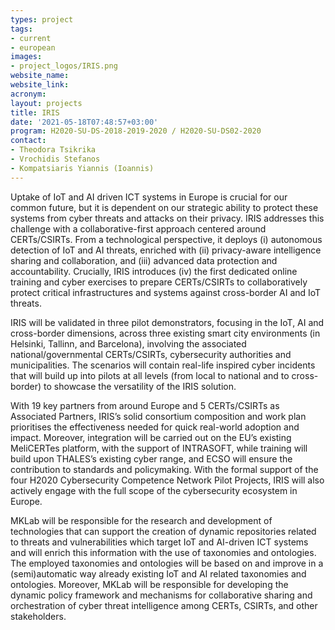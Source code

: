 ```yaml
---
types: project
tags:
- current
- european
images:
- project_logos/IRIS.png
website_name: 
website_link:
acronym: 
layout: projects
title: IRIS
date: '2021-05-18T07:48:57+03:00'
program: H2020-SU-DS-2018-2019-2020 / H2020-SU-DS02-2020
contact:
- Theodora Tsikrika
- Vrochidis Stefanos
- Kompatsiaris Yiannis (Ioannis)
---
```

<p>
Uptake of IoT and AI driven ICT systems in Europe is crucial for our common future, but it is dependent on our strategic ability to protect these systems from cyber threats and attacks on their privacy. IRIS addresses this challenge with a collaborative-first approach centered around CERTs/CSIRTs. From a technological perspective, it deploys (i) autonomous detection of IoT and AI threats, enriched with (ii) privacy-aware intelligence sharing and collaboration, and (iii) advanced data protection and accountability. Crucially, IRIS introduces (iv) the first dedicated online training and cyber exercises to prepare CERTs/CSIRTs to collaboratively protect critical infrastructures and systems against cross-border AI and IoT threats. </p>
<p>
IRIS will be validated in three pilot demonstrators, focusing in the IoT, AI and cross-border dimensions, across three existing smart city environments (in Helsinki, Tallinn, and Barcelona), involving the associated national/governmental CERTs/CSIRTs, cybersecurity authorities and municipalities. The scenarios will contain real-life inspired cyber incidents that will build up into pilots at all levels (from local to national and to cross-border) to showcase the versatility of the IRIS solution. </p>
<p>
With 19 key partners from around Europe and 5 CERTs/CSIRTs as Associated Partners, IRIS’s solid consortium composition and work plan prioritises the effectiveness needed for quick real-world adoption and impact. Moreover, integration will be carried out on the EU’s existing MeliCERTes platform, with the support of INTRASOFT, while training will build upon THALES’s existing cyber range, and ECSO will ensure the contribution to standards and policymaking. With the formal support of the four H2020 Cybersecurity Competence Network Pilot Projects, IRIS will also actively engage with the full scope of the cybersecurity ecosystem in Europe.
</p>
<p>MKLab will be responsible for the research and development of technologies that can support the creation of dynamic repositories related to threats and vulnerabilities which target IoT and AI-driven ICT systems and will enrich this information with the use of taxonomies and ontologies. The employed taxonomies and ontologies will be based on and improve in a (semi)automatic way already existing IoT and AI related taxonomies and ontologies. Moreover, MKLab will be responsible for developing the dynamic policy framework and mechanisms for collaborative sharing and orchestration of cyber threat intelligence among CERTs, CSIRTs, and other stakeholders.
</p>
